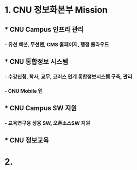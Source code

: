 # 1. CNU 정보화본부 Mission
## * CNU Campus 인프라 관리
### - 유선 백본, 무선랜, CMS 홈페이지, 행정 클라우드
## * CNU 통합정보 시스템
### - 수강신청, 학사, 교무, 코러스 연계 통합정보시스템 구축, 관리
### - CNU Mobile 앱
## * CNU Campus SW 지원
### - 교육연구용 상용 SW, 오픈소스SW 지원
## * CNU 정보교육

# 2. 
